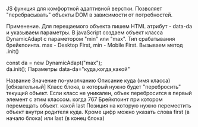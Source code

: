 JS функция для комфортной адаптивной верстки. Позволяет "перебрасывать" объекты DOM в зависимости от потребностей.

Применение.
Для перещаемого объекта пишем HTML атрибут - data-da и указываем параметры.
В javaScript создаем объект класса DynamicAdapt с параметором "min" или "max".
Тип срабатывания брейкпоинта. max - Desktop First, min - Mobile First.
Вызываем метод .init()

const da = new DynamicAdapt("max");  
da.init();
Параметры
data-da="куда,когда,какой"

Название	Значение по-умолчанию	Описание
куда (имя класса)	[обязательный]	Класс блока, в который нужно будет "перебросить" текущий объект. Если класс не уникален, объек перебросится в первый элемент с этим классом.
когда	767	Брейкпоинт при котором перемещать объект.
какой	last	Позиция на которую нужно переместить объект внутри родителя куда. Кроме цифр можно указать слова first (в начало блока) или last (в конец блока)

